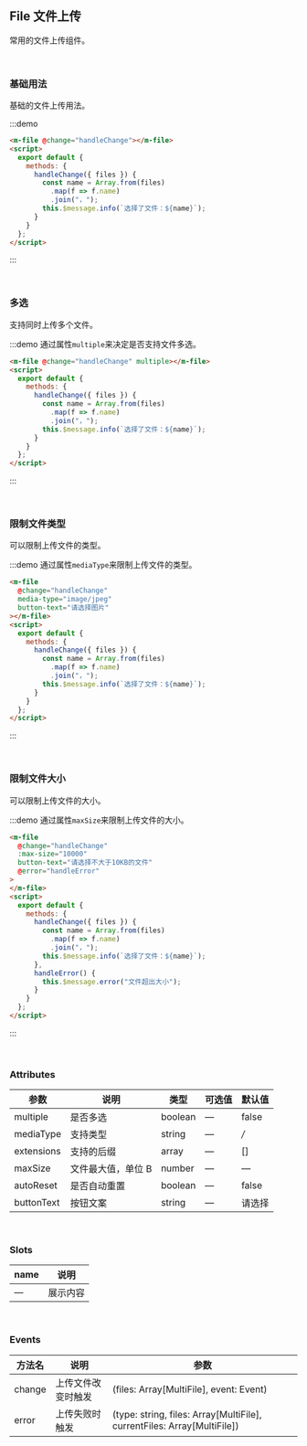 ## File 文件上传

常用的文件上传组件。

<br />

### 基础用法

基础的文件上传用法。

:::demo

```html
<m-file @change="handleChange"></m-file>
<script>
  export default {
    methods: {
      handleChange({ files }) {
        const name = Array.from(files)
          .map(f => f.name)
          .join("，");
        this.$message.info(`选择了文件：${name}`);
      }
    }
  };
</script>
```

:::

<br />

### 多选

支持同时上传多个文件。

:::demo 通过属性`multiple`来决定是否支持文件多选。

```html
<m-file @change="handleChange" multiple></m-file>
<script>
  export default {
    methods: {
      handleChange({ files }) {
        const name = Array.from(files)
          .map(f => f.name)
          .join("，");
        this.$message.info(`选择了文件：${name}`);
      }
    }
  };
</script>
```

:::

<br />

### 限制文件类型

可以限制上传文件的类型。

:::demo 通过属性`mediaType`来限制上传文件的类型。

```html
<m-file
  @change="handleChange"
  media-type="image/jpeg"
  button-text="请选择图片"
></m-file>
<script>
  export default {
    methods: {
      handleChange({ files }) {
        const name = Array.from(files)
          .map(f => f.name)
          .join("，");
        this.$message.info(`选择了文件：${name}`);
      }
    }
  };
</script>
```

:::

<br />

### 限制文件大小

可以限制上传文件的大小。

:::demo 通过属性`maxSize`来限制上传文件的大小。

```html
<m-file
  @change="handleChange"
  :max-size="10000"
  button-text="请选择不大于10KB的文件"
  @error="handleError"
>
</m-file>
<script>
  export default {
    methods: {
      handleChange({ files }) {
        const name = Array.from(files)
          .map(f => f.name)
          .join("，");
        this.$message.info(`选择了文件：${name}`);
      },
      handleError() {
        this.$message.error("文件超出大小");
      }
    }
  };
</script>
```

:::

<br />

### Attributes

| 参数       | 说明               | 类型    | 可选值 | 默认值 |
| ---------- | ------------------ | ------- | ------ | ------ |
| multiple   | 是否多选           | boolean | —      | false  |
| mediaType  | 支持类型           | string  | —      | _/_    |
| extensions | 支持的后缀         | array   | —      | []     |
| maxSize    | 文件最大值，单位 B | number  | —      | —      |
| autoReset  | 是否自动重置       | boolean | —      | false  |
| buttonText | 按钮文案           | string  | —      | 请选择 |

<br />

### Slots

| name | 说明     |
| ---- | -------- |
| —    | 展示内容 |

<br />

### Events

| 方法名 | 说明               | 参数                                                                    |
| ------ | ------------------ | ----------------------------------------------------------------------- |
| change | 上传文件改变时触发 | (files: Array[MultiFile], event: Event)                                 |
| error  | 上传失败时触发     | (type: string, files: Array[MultiFile], currentFiles: Array[MultiFile]) |
